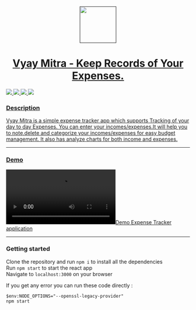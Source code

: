 <p align="center">
  <a href="" rel="noopener">
 <img width=100px src="https://img-premium.flaticon.com/png/512/2942/2942269.png?token=exp=1622321420~hmac=4864c7ee60fb37512bdbb265604717a0"</a>
</p>
<h1 align = 'center'>   Vyay Mitra - Keep Records of Your Expenses.</h1>

![](https://img.shields.io/badge/Made_with-Reactjs-20232A?style=for-the-badge&logo=react&logoColor=61DAFB)
![](https://img.shields.io/badge/Styled_with-Material_ui-007899?style=for-the-badge&logo=Material-ui)
![](https://img.shields.io/badge/Deployed_on-Netlify-00C7B7?style=for-the-badge&logo=netlify&logoColor=white)
![](https://img.shields.io/badge/IDE-Visual_Studio_Code-blue?style=for-the-badge&logo=visual%20studio%20code&logoColor=white)

### Description  ##
<p>
  Vyay Mitra is a simple expense tracker app which supports Tracking of your day to day Expenses. You can enter your incomes/expenses.It will help you to note,delete and categorize your incomes/expenses for easy budget management. It also has analyze charts for both income and expenses.
</p>

---
### Demo  ##
![Demo Expense Tracker application](./demo/demoo.gif.mp4)

---

### Getting started ##
  
  Clone the repository and run `npm i` to install all the dependencies<br>
  Run `npm start` to start the react app<br>
  Navigate to `localhost:3000` on your browser

  If you get any error you can run these code directly :
  
  `$env:NODE_OPTIONS="--openssl-legacy-provider"`<br>
  `npm start`
